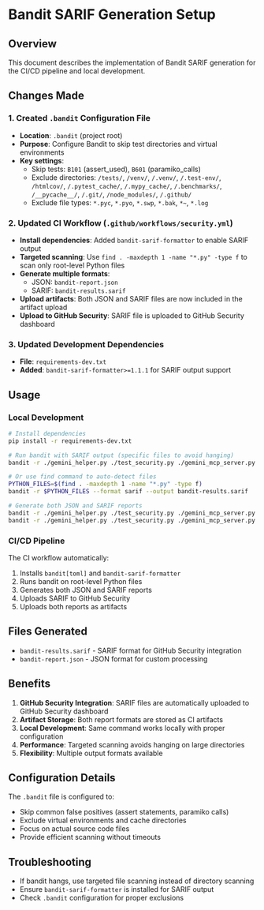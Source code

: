 # Bandit SARIF Generation Setup

## Overview
This document describes the implementation of Bandit SARIF generation for the CI/CD pipeline and local development.

## Changes Made

### 1. Created `.bandit` Configuration File
- **Location**: `.bandit` (project root)
- **Purpose**: Configure Bandit to skip test directories and virtual environments
- **Key settings**:
  - Skip tests: `B101` (assert_used), `B601` (paramiko_calls)
  - Exclude directories: `/tests/`, `/venv/`, `/.venv/`, `/.test-env/`, `/htmlcov/`, `/.pytest_cache/`, `/.mypy_cache/`, `/.benchmarks/`, `/__pycache__/`, `/.git/`, `/node_modules/`, `/.github/`
  - Exclude file types: `*.pyc`, `*.pyo`, `*.swp`, `*.bak`, `*~`, `*.log`

### 2. Updated CI Workflow (`.github/workflows/security.yml`)
- **Install dependencies**: Added `bandit-sarif-formatter` to enable SARIF output
- **Targeted scanning**: Use `find . -maxdepth 1 -name "*.py" -type f` to scan only root-level Python files
- **Generate multiple formats**:
  - JSON: `bandit-report.json`
  - SARIF: `bandit-results.sarif`
- **Upload artifacts**: Both JSON and SARIF files are now included in the artifact upload
- **Upload to GitHub Security**: SARIF file is uploaded to GitHub Security dashboard

### 3. Updated Development Dependencies
- **File**: `requirements-dev.txt`
- **Added**: `bandit-sarif-formatter>=1.1.1` for SARIF output support

## Usage

### Local Development
```bash
# Install dependencies
pip install -r requirements-dev.txt

# Run bandit with SARIF output (specific files to avoid hanging)
bandit -r ./gemini_helper.py ./test_security.py ./gemini_mcp_server.py --format sarif --output bandit-results.sarif

# Or use find command to auto-detect files
PYTHON_FILES=$(find . -maxdepth 1 -name "*.py" -type f)
bandit -r $PYTHON_FILES --format sarif --output bandit-results.sarif

# Generate both JSON and SARIF reports
bandit -r ./gemini_helper.py ./test_security.py ./gemini_mcp_server.py -f json -o bandit-report.json
bandit -r ./gemini_helper.py ./test_security.py ./gemini_mcp_server.py --format sarif --output bandit-results.sarif
```

### CI/CD Pipeline
The CI workflow automatically:
1. Installs `bandit[toml]` and `bandit-sarif-formatter`
2. Runs bandit on root-level Python files
3. Generates both JSON and SARIF reports
4. Uploads SARIF to GitHub Security
5. Uploads both reports as artifacts

## Files Generated
- `bandit-results.sarif` - SARIF format for GitHub Security integration
- `bandit-report.json` - JSON format for custom processing

## Benefits
1. **GitHub Security Integration**: SARIF files are automatically uploaded to GitHub Security dashboard
2. **Artifact Storage**: Both report formats are stored as CI artifacts
3. **Local Development**: Same command works locally with proper configuration
4. **Performance**: Targeted scanning avoids hanging on large directories
5. **Flexibility**: Multiple output formats available

## Configuration Details
The `.bandit` file is configured to:
- Skip common false positives (assert statements, paramiko calls)
- Exclude virtual environments and cache directories
- Focus on actual source code files
- Provide efficient scanning without timeouts

## Troubleshooting
- If bandit hangs, use targeted file scanning instead of directory scanning
- Ensure `bandit-sarif-formatter` is installed for SARIF output
- Check `.bandit` configuration for proper exclusions
